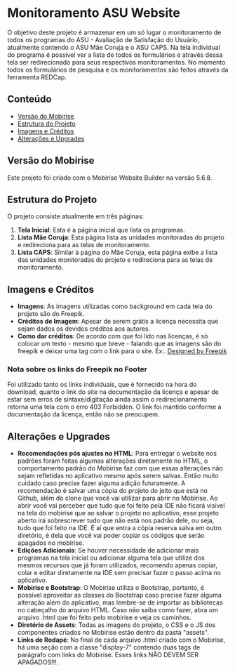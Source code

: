 # Monitoramento ASU Website

O objetivo deste projeto é armazenar em um só lugar o monitoramento de todos os programas do ASU - Avaliação de Satisfação do Usuário, atualmente contendo o ASU Mãe Coruja e o ASU CAPS. Na tela individual do programa é possível ver a lista de todos os formulários e através dessa tela ser redirecionado para seus respectivos monitoramentos. No momento todos os formulários de pesquisa e os monitoramentos são feitos através da ferramenta REDCap.

## Conteúdo

- [Versão do Mobirise](#versão-do-mobirise)
- [Estrutura do Projeto](#estrutura-do-projeto)
- [Imagens e Créditos](#imagens-e-créditos)
- [Alterações e Upgrades](#alterações-e-upgrades)

## Versão do Mobirise

Este projeto foi criado com o Mobirise Website Builder na versão 5.6.8.

## Estrutura do Projeto

O projeto consiste atualmente em três páginas:

1. **Tela Inicial**: Esta é a página inicial que lista os programas.
2. **Lista Mãe Coruja**: Esta página lista as unidades monitoradas do projeto e redireciona para as telas de monitoramento.
3. **Lista CAPS**: Similar à página do Mãe Coruja, esta página exibe a lista das unidades monitoradas do projeto e redireciona para as telas de monitoramento.


## Imagens e Créditos

- **Imagens**: As imagens utilizadas como background em cada tela do projeto são do Freepik.
- **Créditos de Imagem**: Apesar de serem grátis a licença necessita que sejam dados os devidos créditos aos autores.
- **Como dar créditos**: De acordo com que foi lido nas licenças, é só colocar um texto - mesmo que breve - falando que as imagens são do freepik e deixar uma tag <a> com o link para o site. Ex:. <a href="http://www.freepik.com">Designed by Freepik</a>

### Nota sobre os links do Freepik no Footer

Foi utilizado tanto os links individuais, que é fornecido na hora do download, quanto o link do site na documentação da licença e apesar de estar sem erros de sintaxe/digitação ainda assim o redirecionamento retorna uma tela com o erro 403 Forbidden. O link foi mantido conforme a documentação da licença, então não se preocupem.


## Alterações e Upgrades

- **Recomendações pós ajustes no HTML**: Para entregar o website nos padrões foram feitas algumas alterações diretamente no HTML, o comportamento padrão do Mobirise faz com que essas alterações não sejam refletidas no aplicativo mesmo após serem salvas. Então muito cuidado caso precise fazer alguma adição futuramente. A recomendação é salvar uma cópia do projeto do jeito que está no Github, além do clone que você vai utilizar para abrir no Mobirise. Ao abrir você vai perceber que tudo que foi feito pela IDE não ficará visível na tela do mobirise que ao salvar o projeto no aplicativo, esse projeto aberto irá sobrescrever tudo que não está nos padrão dele, ou seja, tudo que foi feito na IDE. É aí que entra a cópia reserva salva em outro diretório, é dela que você vai poder copiar os códigos que serão apagados no mobirise. 
- **Edições Adicionais**: Se houver necessidade de adicionar mais programas na tela inicial ou adicionar alguma tela que utilize dos mesmos recursos que já foram utilizados, recomendo apenas copiar, colar e editar diretamente na IDE sem precisar fazer o passo acima no aplicativo.
- **Mobirise e Bootstrap**: O Mobirise utiliza o Bootstrap, portanto, é possível aproveitar as classes do Bootstrap caso precise fazer alguma alteração além do aplicativo, mas lembre-se de importar as bibliotecas no cabeçalho do arquivo HTML. Caso não saiba como fazer, abra um arquivo .html que foi feito pelo mobirise e veja os caminhos.
- **Diretório de Assets**: Todas as imagens do projeto, o CSS e o JS dos componentes criados no Mobirise estão dentro da pasta "assets".
- **Links de Rodapé**: No final de cada arquivo .html criado com o Mobirise, há uma seção com a classe "display-7" contendo duas tags de parágrafo com links do Mobirise. Esses links NÃO DEVEM SER APAGADOS!!!.

